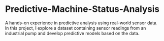 # Predictive-Machine-Status-Analysis
A hands-on experience in predictive analysis using real-world sensor data. In this project, I explore a dataset containing sensor readings from an industrial pump and develop predictive models based on the data.
